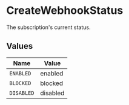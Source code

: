 # CreateWebhookStatus

The subscription's current status.


## Values

| Name       | Value      |
| ---------- | ---------- |
| `ENABLED`  | enabled    |
| `BLOCKED`  | blocked    |
| `DISABLED` | disabled   |